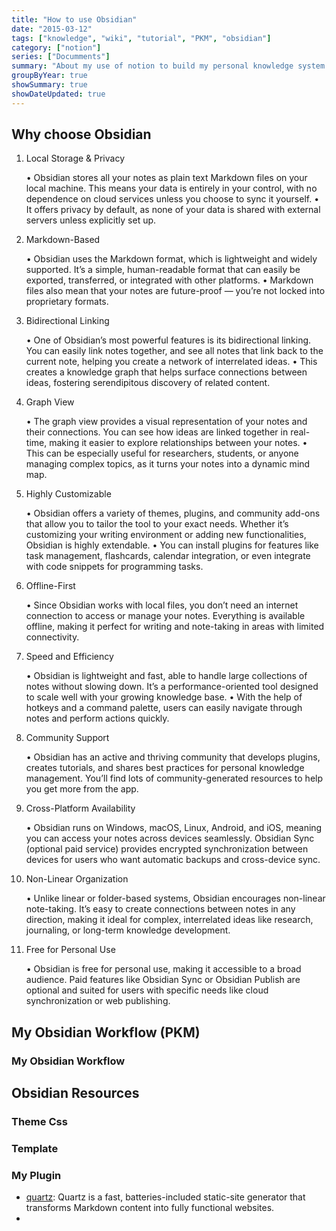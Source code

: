 ```yaml
---
title: "How to use Obsidian"
date: "2015-03-12"
tags: ["knowledge", "wiki", "tutorial", "PKM", "obsidian"]
category: ["notion"]
series: ["Documments"]
summary: "About my use of notion to build my personal knowledge system. Includes notion database, table, function, extension, template."
groupByYear: true
showSummary: true
showDateUpdated: true
---
```

## Why choose Obsidian
1. Local Storage & Privacy

	•	Obsidian stores all your notes as plain text Markdown files on your local machine. This means your data is entirely in your control, with no dependence on cloud services unless you choose to sync it yourself.
	•	It offers privacy by default, as none of your data is shared with external servers unless explicitly set up.

2. Markdown-Based

	•	Obsidian uses the Markdown format, which is lightweight and widely supported. It’s a simple, human-readable format that can easily be exported, transferred, or integrated with other platforms.
	•	Markdown files also mean that your notes are future-proof — you’re not locked into proprietary formats.

3. Bidirectional Linking

	•	One of Obsidian’s most powerful features is its bidirectional linking. You can easily link notes together, and see all notes that link back to the current note, helping you create a network of interrelated ideas.
	•	This creates a knowledge graph that helps surface connections between ideas, fostering serendipitous discovery of related content.

4. Graph View

	•	The graph view provides a visual representation of your notes and their connections. You can see how ideas are linked together in real-time, making it easier to explore relationships between your notes.
	•	This can be especially useful for researchers, students, or anyone managing complex topics, as it turns your notes into a dynamic mind map.

5. Highly Customizable

	•	Obsidian offers a variety of themes, plugins, and community add-ons that allow you to tailor the tool to your exact needs. Whether it’s customizing your writing environment or adding new functionalities, Obsidian is highly extendable.
	•	You can install plugins for features like task management, flashcards, calendar integration, or even integrate with code snippets for programming tasks.

6. Offline-First

	•	Since Obsidian works with local files, you don’t need an internet connection to access or manage your notes. Everything is available offline, making it perfect for writing and note-taking in areas with limited connectivity.

7. Speed and Efficiency

	•	Obsidian is lightweight and fast, able to handle large collections of notes without slowing down. It’s a performance-oriented tool designed to scale well with your growing knowledge base.
	•	With the help of hotkeys and a command palette, users can easily navigate through notes and perform actions quickly.

8. Community Support

	•	Obsidian has an active and thriving community that develops plugins, creates tutorials, and shares best practices for personal knowledge management. You’ll find lots of community-generated resources to help you get more from the app.

9. Cross-Platform Availability

	•	Obsidian runs on Windows, macOS, Linux, Android, and iOS, meaning you can access your notes across devices seamlessly. Obsidian Sync (optional paid service) provides encrypted synchronization between devices for users who want automatic backups and cross-device sync.

10. Non-Linear Organization

	•	Unlike linear or folder-based systems, Obsidian encourages non-linear note-taking. It’s easy to create connections between notes in any direction, making it ideal for complex, interrelated ideas like research, journaling, or long-term knowledge development.

11. Free for Personal Use

	•	Obsidian is free for personal use, making it accessible to a broad audience. Paid features like Obsidian Sync or Obsidian Publish are optional and suited for users with specific needs like cloud synchronization or web publishing.
## My Obsidian Workflow (PKM)

### My Obsidian Workflow 

## Obsidian Resources

### Theme Css

### Template

### My Plugin 

- [quartz](https://quartz.jzhao.xyz/): Quartz is a fast, batteries-included static-site generator that transforms Markdown content into fully functional websites.
- 